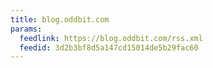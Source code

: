```yaml
---
title: blog.oddbit.com
params:
  feedlink: https://blog.oddbit.com/rss.xml
  feedid: 3d2b3bf8d5a147cd15014de5b29fac60
---
```

